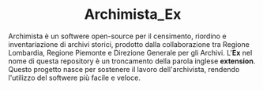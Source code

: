 <h1 align="center"> Archimista_Ex </h1>
<p>
  Archimista è un softwere open-source per il censimento, riordino e inventariazione di archivi storici, prodotto dalla collaborazione tra Regione Lombardia, Regione Piemonte e Direzione Generale per gli Archivi.
  L'<b>Ex</b> nel nome di questa repository è un troncamento della parola inglese <b>extension</b>.
  Questo progetto nasce per sostenere il lavoro dell'archivista, rendendo l'utilizzo del softwere più facile e veloce.
</p>
